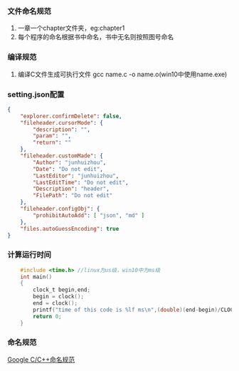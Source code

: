 ### 文件命名规范

1. 一章一个chapter文件夹，eg:chapter1
2. 每个程序的命名根据书中命名，书中无名则按照图号命名

### 编译规范

1. 编译C文件生成可执行文件 gcc name.c -o name.o(win10中使用name.exe)

### setting.json配置

```json
{
    "explorer.confirmDelete": false,
	"fileheader.cursorMode": {
        "description": "",
        "param": "",
        "return": ""
    },
	"fileheader.customMade": {
        "Author": "junhuizhou",
        "Date": "Do not edit",
        "LastEditor": "junhuizhou",
        "LastEditTime": "Do not edit",
        "Description": "header",
        "FilePath": "Do not edit"
    },
    "fileheader.configObj": {
        "prohibitAutoAdd": [ "json", "md" ] 
    },
    "files.autoGuessEncoding": true
}
```
### 计算运行时间

```C
    #include <time.h> //linux为us级，win10中为ms级
    int main()
    {
        clock_t begin,end;
        begin = clock();
        end = clock();
        printf("time of this code is %lf ms\n",(double)(end-begin)/CLOCKS_PER_SEC*1000);
        return 0;
    }    
```

### 命名规范

[Google C/C++命名规范](https://www.cnblogs.com/chensheng-zhou/p/5127415.html)
